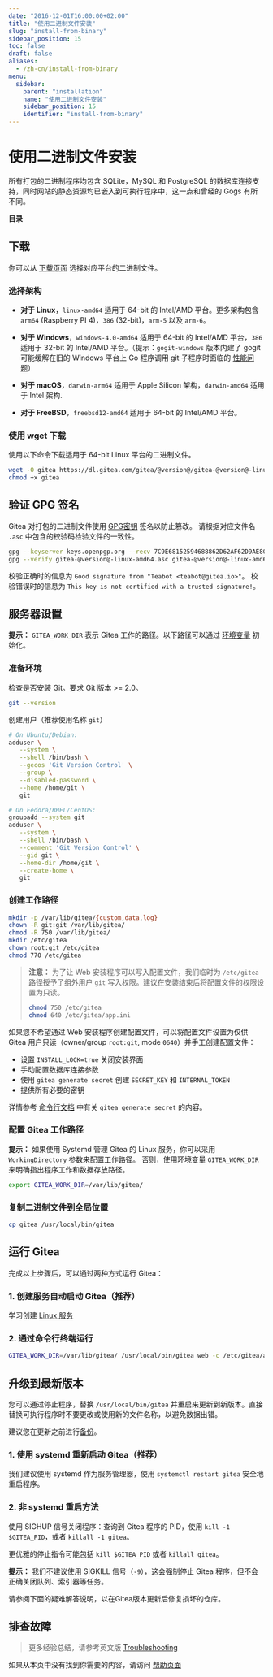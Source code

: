 ```yaml
---
date: "2016-12-01T16:00:00+02:00"
title: "使用二进制文件安装"
slug: "install-from-binary"
sidebar_position: 15
toc: false
draft: false
aliases:
  - /zh-cn/install-from-binary
menu:
  sidebar:
    parent: "installation"
    name: "使用二进制文件安装"
    sidebar_position: 15
    identifier: "install-from-binary"
---
```


# 使用二进制文件安装

所有打包的二进制程序均包含 SQLite，MySQL 和 PostgreSQL 的数据库连接支持，同时网站的静态资源均已嵌入到可执行程序中，这一点和曾经的 Gogs 有所不同。

**目录**

## 下载

你可以从 [下载页面](https://dl.gitea.com/gitea/) 选择对应平台的二进制文件。

### 选择架构

- **对于 Linux**，`linux-amd64` 适用于 64-bit 的 Intel/AMD 平台。更多架构包含 `arm64` (Raspberry PI 4)，`386` (32-bit)，`arm-5` 以及 `arm-6`。

- **对于 Windows**，`windows-4.0-amd64` 适用于 64-bit 的 Intel/AMD 平台，`386` 适用于 32-bit 的 Intel/AMD 平台。（提示：`gogit-windows` 版本内建了 gogit 可能缓解在旧的 Windows 平台上 Go 程序调用 git 子程序时面临的 [性能问题](https://github.com/go-gitea/gitea/pull/15482)）

- **对于 macOS**，`darwin-arm64` 适用于 Apple Silicon 架构，`darwin-amd64` 适用于 Intel 架构.

- **对于 FreeBSD**，`freebsd12-amd64` 适用于 64-bit 的 Intel/AMD 平台。

### 使用 wget 下载

使用以下命令下载适用于 64-bit Linux 平台的二进制文件。

```sh
wget -O gitea https://dl.gitea.com/gitea/@version@/gitea-@version@-linux-amd64
chmod +x gitea
```

## 验证 GPG 签名

Gitea 对打包的二进制文件使用 [GPG密钥](https://keys.openpgp.org/search?q=teabot%40gitea.io) 签名以防止篡改。
请根据对应文件名 `.asc` 中包含的校验码检验文件的一致性。

```sh
gpg --keyserver keys.openpgp.org --recv 7C9E68152594688862D62AF62D9AE806EC1592E2
gpg --verify gitea-@version@-linux-amd64.asc gitea-@version@-linux-amd64
```

校验正确时的信息为 `Good signature from "Teabot <teabot@gitea.io>"`。
校验错误时的信息为 `This key is not certified with a trusted signature!`。

## 服务器设置

**提示：** `GITEA_WORK_DIR` 表示 Gitea 工作的路径。以下路径可以通过 [环境变量](administration/environment-variables.md) 初始化。

### 准备环境

检查是否安装 Git。要求 Git 版本 >= 2.0。

```sh
git --version
```

创建用户（推荐使用名称 `git`）

```sh
# On Ubuntu/Debian:
adduser \
   --system \
   --shell /bin/bash \
   --gecos 'Git Version Control' \
   --group \
   --disabled-password \
   --home /home/git \
   git

# On Fedora/RHEL/CentOS:
groupadd --system git
adduser \
   --system \
   --shell /bin/bash \
   --comment 'Git Version Control' \
   --gid git \
   --home-dir /home/git \
   --create-home \
   git
```

### 创建工作路径

```sh
mkdir -p /var/lib/gitea/{custom,data,log}
chown -R git:git /var/lib/gitea/
chmod -R 750 /var/lib/gitea/
mkdir /etc/gitea
chown root:git /etc/gitea
chmod 770 /etc/gitea
```

> **注意：** 为了让 Web 安装程序可以写入配置文件，我们临时为 `/etc/gitea` 路径授予了组外用户 `git` 写入权限。建议在安装结束后将配置文件的权限设置为只读。
>
> ```sh
> chmod 750 /etc/gitea
> chmod 640 /etc/gitea/app.ini
> ```

如果您不希望通过 Web 安装程序创建配置文件，可以将配置文件设置为仅供 Gitea 用户只读（owner/group `root:git`, mode `0640`）并手工创建配置文件：

- 设置 `INSTALL_LOCK=true` 关闭安装界面
- 手动配置数据库连接参数
- 使用 `gitea generate secret` 创建 `SECRET_KEY` 和 `INTERNAL_TOKEN`
- 提供所有必要的密钥

详情参考 [命令行文档](/zh-cn/command-line/) 中有关 `gitea generate secret` 的内容。

### 配置 Gitea 工作路径

**提示：** 如果使用 Systemd 管理 Gitea 的 Linux 服务，你可以采用 `WorkingDirectory` 参数来配置工作路径。 否则，使用环境变量 `GITEA_WORK_DIR` 来明确指出程序工作和数据存放路径。

```sh
export GITEA_WORK_DIR=/var/lib/gitea/
```

### 复制二进制文件到全局位置

```sh
cp gitea /usr/local/bin/gitea
```

## 运行 Gitea

完成以上步骤后，可以通过两种方式运行 Gitea：

### 1. 创建服务自动启动 Gitea（推荐）

学习创建 [Linux 服务](installation/run-as-service-in-ubuntu.md)

### 2. 通过命令行终端运行

```sh
GITEA_WORK_DIR=/var/lib/gitea/ /usr/local/bin/gitea web -c /etc/gitea/app.ini
```

## 升级到最新版本

您可以通过停止程序，替换 `/usr/local/bin/gitea` 并重启来更新到新版本。直接替换可执行程序时不要更改或使用新的文件名称，以避免数据出错。

建议您在更新之前进行[备份](administration/backup-and-restore.md)。

### 1. 使用 systemd 重新启动 Gitea（推荐）

我们建议使用 systemd 作为服务管理器，使用 `systemctl restart gitea` 安全地重启程序。

### 2. 非 systemd 重启方法

使用 SIGHUP 信号关闭程序：查询到 Gitea 程序的 PID，使用 `kill -1 $GITEA_PID`，或者 `killall -1 gitea`。

更优雅的停止指令可能包括 `kill $GITEA_PID` 或者 `killall gitea`。

**提示：** 我们不建议使用 SIGKILL 信号（`-9`），这会强制停止 Gitea 程序，但不会正确关闭队列、索引器等任务。

请参阅下面的疑难解答说明，以在Gitea版本更新后修复损坏的仓库。

## 排查故障

> 更多经验总结，请参考英文版 [Troubleshooting](/en-us/install-from-binary/#troubleshooting)

如果从本页中没有找到你需要的内容，请访问 [帮助页面](help/support.md)

